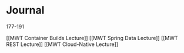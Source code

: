 # Journal

177-191

[[MWT Container Builds Lecture]]
[[MWT Spring Data Lecture]]
[[MWT REST Lecture]]
[[MWT Cloud-Native Lecture]]


